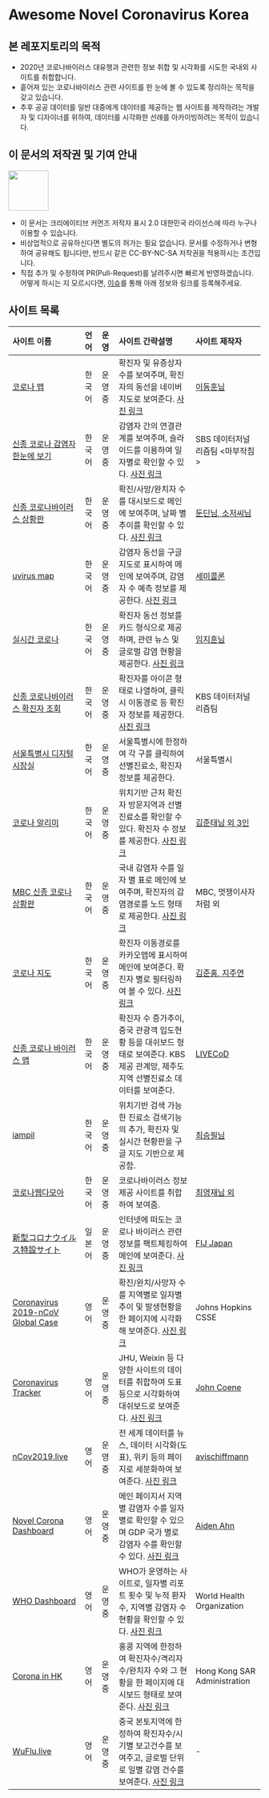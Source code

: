 # Awesome Novel Coronavirus **Korea**

## 본 레포지토리의 목적

* 2020년 코로나바이러스 대유행과 관련한 정보 취합 및 시각화를 시도한 국내외 사이트를 취합합니다.
* 흩어져 있는 코로나바이러스 관련 사이트를 한 눈에 볼 수 있도록 정리하는 목적을 갖고 있습니다.
* 추후 공공 데이터를 일반 대중에게 데이터를 제공하는 웹 사이트를 제작하려는 개발자 및 디자이너를 위하여, 데이터를 시각화한 선례를 아카이빙하려는 목적이 있습니다.

## 이 문서의 저작권 및 기여 안내

<img src="https://mirrors.creativecommons.org/presskit/buttons/88x31/png/by-nc-sa.png" width="80px"></img>

* 이 문서는 크리에이티브 커먼즈 저작자 표시 2.0 대한민국 라이선스에 따라 누구나 이용할 수 있습니다.
* 비상업적으로 공유하신다면 별도의 허가는 필요 없습니다. 문서를 수정하거나 변형하여 공유해도 됩니다만, 반드시 같은 CC-BY-NC-SA 저작권을 적용하시는 조건입니다.
* 직접 추가 및 수정하여 PR(Pull-Request)를 날려주시면 빠르게 반영하겠습니다. 어떻게 하시는 지 모르시다면, [이슈](https://github.com/NullFull/awesome-nCoV-Korea/issues)를 통해 아래 정보와 링크를 등록해주세요.

## 사이트 목록

| 사이트 이름                                                  | 언어   | 운영     | 사이트 간략설명                                              | 사이트 제작자                                                |
| :----------------------------------------------------------- | :----- | :------- | :----------------------------------------------------------- | :----------------------------------------------------------- |
| [코로나 맵](https://coronamap.site)                                  | 한국어 | 운영 중  | 확진자 및 유증상자 수를 보여주며, 확진자의 동선을 네이버 지도로 보여준다. [사진 링크](https://github.com/NullFull/awesome-nCoV-korea/tree/master/site_photos/coronamap.site) | [이동훈님](ehdgns1766@naver.com)                             |
| [신종 코로나 감염자 한눈에 보기](http://mabu.newscloud.sbs.co.kr/202002corona/web/index.html) | 한국어 | 운영 중 | 감염자 간의 연결관계를 보여주며, 슬라이드를 이용하여 일자별로 확인할 수 있다. [사진 링크](https://github.com/NullFull/awesome-nCoV-korea/tree/master/site_photos/mabu.sbs) | SBS 데이터저널리즘팀 <마부작침>                                         |
| [신종 코로나바이러스 상황판](https://wuhanvirus.kr/)         | 한국어 | 운영 중  | 확진/사망/완치자 수를 대시보드로 메인에 보여주며, 날짜 별 추이를 확인할 수 있다. [사진 링크](https://github.com/NullFull/awesome-nCoV-korea/tree/master/site_photos/wuhanvirus.kr) | [둔딘님, 소저씨님](wuhanviruskr@gmail.com)                   |
| [uvirus map](https://uvirus.kr/static/mobile.html)           | 한국어 | 운영 중  | 감염자 동선을 구글 지도로 표시하여 메인에 보여주며, 감염자 수 예측 정보를 제공한다. [사진 링크](https://github.com/NullFull/awesome-nCoV-korea/tree/master/site_photos/uvirus.kr) | [세미콜론](https://uvirus.kr/about)                          |
| [실시간 코로나](https://rtcorona.kr/)                        | 한국어 | 운영 중  | 확진자 동선 정보를 카드 형식으로 제공하며, 관련 뉴스 및 글로벌 감염 현황을 제공한다. [사진 링크](https://github.com/NullFull/awesome-nCoV-korea/tree/master/site_photos/rtcorona.kr) | [임지훈님](https://rtcorona.kr/write)                        |
| [신종 코로나바이러스 확진자 조회](http://dj.kbs.co.kr/resources/2020-02-03/) | 한국어 | 운영 중  | 확진자를 아이콘 형태로 나열하여, 클릭 시 이동경로 등 확진자 정보를 제공한다. [사진 링크](https://github.com/NullFull/awesome-nCoV-korea/tree/master/site_photos/kbs_corona) | KBS 데이터저널리즘팀                                         |
| [서울특별시 디지털 시장실](http://scpm.seoul.go.kr)          | 한국어 | 운영 중  | 서울특별시에 한정하여 각 구를 클릭하여 선별진료소, 확진자 정보를 제공한다. | 서울특별시                                                   |
| [코로나 알리미](https://corona-nearby.com/)                  | 한국어 | 운영 중  | 위치기반 근처 확진자 방문지역과 선별진료소를 확인할 수 있다. 확진자 수 정보를 제공한다. [사진 링크](https://github.com/NullFull/awesome-nCoV-korea/tree/master/site_photos/corona-nearby) | [김준태님 외 3인](withjuwon@gmail.com)                       |
| [MBC 신종 코로나 상황판](https://imnews.imbc.com/newszoomin/groupnews/groupnews_9/index.html) | 한국어 | 운영 중  | 국내 감염자 수를 일자 별 표로 메인에 보여주며, 확진자의 감염경로를 노드 형태로 제공한다. [사진 링크](https://github.com/NullFull/awesome-nCoV-korea/tree/master/site_photos/mbc-corona) | MBC, 멋쟁이사자처럼 외                                       |
| [코로나 지도](http://coronajido.kr/)                         | 한국어 | 운영 중  | 확진자 이동경로를 카카오맵에 표시하여 메인에 보여준다. 확진자 별로 필터링하여 볼 수 있다. [사진 링크](https://github.com/NullFull/awesome-nCoV-korea/tree/master/site_photos/coronajido.kr) | [김준홍, 지주연](wagoowagoo.official@gmail.com)              |
| [신종 코로나 바이러스 맵](http://livecorona.co.kr/)          | 한국어 | 운영 중  | 확진자 수 증가추이, 중국 관광객 입도현황 등을 대쉬보드 형태로 보여준다. KBS 제공 관계망, 제주도 지역 선별진료소 데이터를 보여준다. | [LIVECoD](https://www.notion.so/5a68695448fc4724b8e1e070e919508d) |
| [iampil](https://iampil.com/corona)                          | 한국어 | 운영 중 | 위치기반 검색 가능한 진료소 검색기능의 추가, 확진자 및 실시간 현황판을 구글 지도 기반으로 제공함. | [최승필님](https://www.facebook.com/fortune2k)               |
| [코로나웹다모아](https://www.coronawebdamowa.com/)           | 한국어 | 운영 중   | 코로나바이러스 정보제공 사이트를 취합하여 보여줌.            | [최영재님 외](https://www.facebook.com/profile.php?id=100003768742764) |
| [新型コロナウイルス特設サイト](https://fij.info/coronavirus-feature) | 일본어 | 운영 중  | 인터넷에 떠도는 코로나 바이러스 관련 정보를 팩트체킹하여 메인에 보여준다. [사진 링크](https://github.com/NullFull/awesome-nCoV-korea/tree/master/site_photos/fij-info) | [FIJ Japan](https://fij.info/en)                             |
| [Coronavirus 2019-nCoV Global Case](https://gisanddata.maps.arcgis.com/apps/opsdashboard/index.html#/bda7594740fd40299423467b48e9ecf6) | 영어   | 운영 중  | 확진/완치/사망자 수를 지역별로 일자별 추이 및 발생현황을 한 페이지에 시각화해 보여준다. [사진 링크](https://github.com/NullFull/awesome-nCoV-korea/tree/master/site_photos/johnshopkins-csse) | Johns Hopkins CSSE                                           |
| [Coronavirus Tracker](https://shiny.john-coene.com/coronavirus/) | 영어   | 운영 중  | JHU, Weixin 등 다양한 사이트의 데이터를 취합하여 도표 등으로 시각화하여 대쉬보드로 보여준다. [사진 링크](https://github.com/NullFull/awesome-nCoV-korea/tree/master/site_photos/coronavirus-tracker) | [John Coene](https://github.com/JohnCoene/coronavirus)       |
| [nCov2019.live](https://ncov2019.live/)                      | 영어   | 운영 중  | 전 세계 데이터를 뉴스, 데이터 시각화(도표), 위키 등의 페이지로 세분화하여 보여준다. [사진 링크](https://github.com/NullFull/awesome-nCoV-korea/tree/master/site_photos/nCov2019.live) | [avischiffmann](https://github.com/avischiffmann)            |
| [Novel Corona Dashboard](http://www.watch-corona.life/)      | 영어   | 운영 중  | 메인 페이지서 지역별 감염자 수를 일자별로 확인할 수 있으며 GDP 국가 별로 감염자 수를 확인할 수 있다. [사진 링크](https://github.com/NullFull/awesome-nCoV-korea/tree/master/site_photos/novel-corona) | [Aiden Ahn](aiden.c.ahn@gmail.com)                           |
| [WHO Dashboard](http://who.maps.arcgis.com/apps/opsdashboard/index.html#/c88e37cfc43b4ed3baf977d77e4a0667) | 영어   | 운영 중  | WHO가 운영하는 사이트로, 일자별 리포트 횟수 및 누적 환자수, 지역별 감염자 수 현황을 확인할 수 있다. [사진 링크](https://github.com/NullFull/awesome-nCoV-korea/tree/master/site_photos/WHO-dashboard) | World Health Organization                                    |
| [Corona in HK](https://chp-dashboard.geodata.gov.hk/nia/en.html) | 영어   | 운영 중  | 홍콩 지역에 한정하여 확진자수/격리자수/완치자 수와 그 현황을 한 페이지에 대시보드 형태로 보여준다. [사진 링크](https://github.com/NullFull/awesome-nCoV-korea/blob/master/site_photos/Hong%20Kong%20Gov/main-dashboard.png) | Hong Kong SAR Administration                                 |
| [WuFlu.live](https://wuflu.live/)                            | 영어   | 운영 중  | 중국 본토지역에 한정하여 확진자수/시기별 보고건수를 보여주고, 글로벌 단위로 일별 감염 건수를 보여준다. [사진 링크](https://github.com/NullFull/awesome-nCoV-korea/tree/master/site_photos/wuflu.live) | -                                                            |
